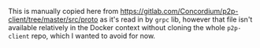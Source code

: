 This is manually copied here from https://gitlab.com/Concordium/p2p-client/tree/master/src/proto as it's read in by `grpc` lib, however that file isn't available relatively in the Docker context without cloning the whole `p2p-client` repo, which I wanted to avoid for now.
